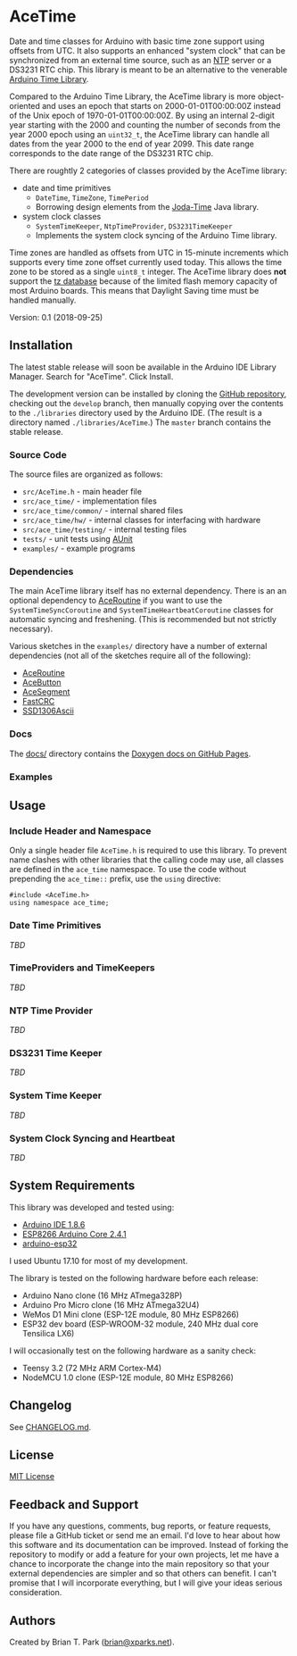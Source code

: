 # AceTime

Date and time classes for Arduino with basic time zone support using offsets
from UTC. It also supports an enhanced "system clock" that can be synchronized
from an external time source, such as an
[NTP](https://en.wikipedia.org/wiki/Network_Time_Protocol) server
or a DS3231 RTC chip. This library is meant to be an alternative to the
venerable 
[Arduino Time Library](https://github.com/PaulStoffregen/Time).

Compared to the Arduino Time Library, the AceTime library is more
object-oriented and uses an epoch that starts on 2000-01-01T00:00:00Z instead of
the Unix epoch of 1970-01-01T00:00:00Z. By using an internal 2-digit year
starting with the 2000 and counting the number of seconds from the year 2000
epoch using an `uint32_t`, the AceTime library can handle all dates from the
year 2000 to the end of year 2099. This date range corresponds to the date range
of the DS3231 RTC chip.

There are roughtly 2 categories of classes provided by the AceTime library:

* date and time primitives
    * `DateTime`, `TimeZone`, `TimePeriod`
    * Borrowing design elements from the 
      [Joda-Time](http://www.joda.org/joda-time/quickstart.html) Java library.
* system clock classes
    * `SystemTimeKeeper`, `NtpTimeProvider`, `DS3231TimeKeeper`
    * Implements the system clock syncing of the Arduino Time library.

Time zones are handled as offsets from UTC in 15-minute increments which
supports every time zone offset currently used today. This allows the time zone
to be stored as a single `uint8_t` integer. The AceTime library does **not**
support the [tz database](https://en.wikipedia.org/wiki/Tz_database) because of
the limited flash memory capacity of most Arduino boards. This means that
Daylight Saving time must be handled manually.

Version: 0.1 (2018-09-25)

## Installation

The latest stable release will soon be available in the Arduino IDE Library
Manager. Search for "AceTime". Click Install.

The development version can be installed by cloning the
[GitHub repository](https://github.com/bxparks/AceTime), checking out the
`develop` branch, then manually copying over the contents to the `./libraries`
directory used by the Arduino IDE. (The result is a directory named
`./libraries/AceTime`.) The `master` branch contains the stable release.

### Source Code

The source files are organized as follows:
* `src/AceTime.h` - main header file
* `src/ace_time/` - implementation files
* `src/ace_time/common/` - internal shared files
* `src/ace_time/hw/` - internal classes for interfacing with hardware
* `src/ace_time/testing/` - internal testing files
* `tests/` - unit tests using [AUnit](https://github.com/bxparks/AUnit)
* `examples/` - example programs

### Dependencies

The main AceTime library itself has no external dependency. There is an
an optional dependency to
[AceRoutine](https://github.com/bxparks/AceRoutine)
if you want to use the `SystemTimeSyncCoroutine` and
`SystemTimeHeartbeatCoroutine` classes for automatic syncing and freshening.
(This is recommended but not strictly necessary).

Various sketches in the `examples/` directory have a number of external
dependencies (not all of the sketches require all of the following):

* [AceRoutine](https://github.com/bxparks/AceRoutine)
* [AceButton](https://github.com/bxparks/AceButton)
* [AceSegment](https://github.com/bxparks/AceSegment)
* [FastCRC](https://github.com/FrankBoesing/FastCRC)
* [SSD1306Ascii](https://github.com/greiman/SSD1306Ascii)

### Docs

The [docs/](docs/) directory contains the
[Doxygen docs on GitHub Pages](https://bxparks.github.io/AceTime/html).

### Examples

## Usage

### Include Header and Namespace

Only a single header file `AceTime.h` is required to use this library.
To prevent name clashes with other libraries that the calling code may use, all
classes are defined in the `ace_time` namespace. To use the code without
prepending the `ace_time::` prefix, use the `using` directive:

```
#include <AceTime.h>
using namespace ace_time;
```

### Date Time Primitives

*TBD*

### TimeProviders and TimeKeepers

*TBD*

### NTP Time Provider

*TBD*

### DS3231 Time Keeper

*TBD*

### System Time Keeper

*TBD*
### System Clock Syncing and Heartbeat

*TBD*

## System Requirements

This library was developed and tested using:
* [Arduino IDE 1.8.6](https://www.arduino.cc/en/Main/Software)
* [ESP8266 Arduino Core 2.4.1](https://arduino-esp8266.readthedocs.io/en/2.4.1/)
* [arduino-esp32](https://github.com/espressif/arduino-esp32)

I used Ubuntu 17.10 for most of my development.

The library is tested on the following hardware before each release:

* Arduino Nano clone (16 MHz ATmega328P)
* Arduino Pro Micro clone (16 MHz ATmega32U4)
* WeMos D1 Mini clone (ESP-12E module, 80 MHz ESP8266)
* ESP32 dev board (ESP-WROOM-32 module, 240 MHz dual core Tensilica LX6)

I will occasionally test on the following hardware as a sanity check:

* Teensy 3.2 (72 MHz ARM Cortex-M4)
* NodeMCU 1.0 clone (ESP-12E module, 80 MHz ESP8266)

## Changelog

See [CHANGELOG.md](CHANGELOG.md).

## License

[MIT License](https://opensource.org/licenses/MIT)

## Feedback and Support

If you have any questions, comments, bug reports, or feature requests, please
file a GitHub ticket or send me an email. I'd love to hear about how this
software and its documentation can be improved. Instead of forking the
repository to modify or add a feature for your own projects, let me have a
chance to incorporate the change into the main repository so that your external
dependencies are simpler and so that others can benefit. I can't promise that I
will incorporate everything, but I will give your ideas serious consideration.

## Authors

Created by Brian T. Park (brian@xparks.net).
